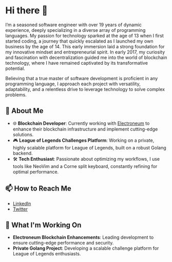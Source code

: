 # Hi there 👋

I’m a seasoned software engineer with over 19 years of dynamic experience, deeply specializing in a diverse array of programming languages. My passion for technology sparked at the age of 13 when I first started coding, a journey that quickly escalated as I launched my own business by the age of 14. This early immersion laid a strong foundation for my innovative mindset and entrepreneurial spirit. In early 2017, my curiosity and fascination with decentralization guided me into the world of blockchain technology, where I have remained captivated by its transformative potential. 

Believing that a true master of software development is proficient in any programming language, I approach each project with versatility, adaptability, and a relentless drive to leverage technology to solve complex problems.

## 🚀 About Me

-  🌐 **Blockchain Developer**: Currently working with [Electroneum](https://electroneum.com) to enhance their blockchain infrastructure and implement cutting-edge solutions.
-  🎮 **League of Legends Challenges Platform**: Working on a private, highly scalable platform for League of Legends, built on a robust Golang backend.
-  🛠️ **Tech Enthusiast**: Passionate about optimizing my workflows, I use tools like NeoVim and a Corne split keyboard, constantly refining for optimal performance.

## 📫 How to Reach Me

-  [LinkedIn](https://www.linkedin.com/in/andrepatta/)
-  [Twitter](https://www.x.com/andre_patta/)

## 🔭 What I'm Working On

-  **Electroneum Blockchain Enhancements**: Leading development to ensure cutting-edge performance and security.
-  **Private Golang Project**: Developing a scalable challenge platform for League of Legends enthusiasts.

